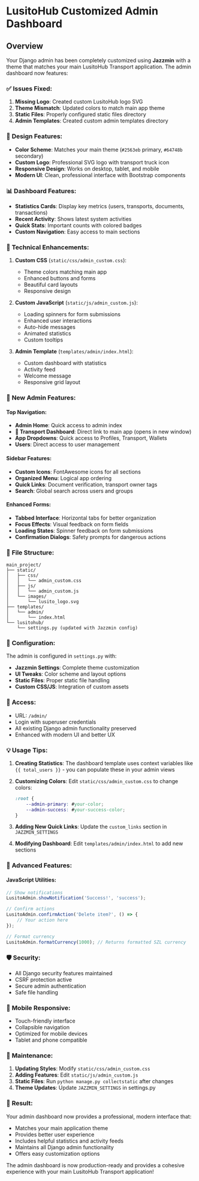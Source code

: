 # LusitoHub Customized Admin Dashboard

## Overview

Your Django admin has been completely customized using **Jazzmin** with a theme that matches your main LusitoHub Transport application. The admin dashboard now features:

### ✅ **Issues Fixed:**
1. **Missing Logo**: Created custom LusitoHub logo SVG
2. **Theme Mismatch**: Updated colors to match main app theme
3. **Static Files**: Properly configured static files directory
4. **Admin Templates**: Created custom admin templates directory

### 🎨 **Design Features:**
- **Color Scheme**: Matches your main theme (`#2563eb` primary, `#64748b` secondary)
- **Custom Logo**: Professional SVG logo with transport truck icon
- **Responsive Design**: Works on desktop, tablet, and mobile
- **Modern UI**: Clean, professional interface with Bootstrap components

### 📊 **Dashboard Features:**
- **Statistics Cards**: Display key metrics (users, transports, documents, transactions)
- **Recent Activity**: Shows latest system activities
- **Quick Stats**: Important counts with colored badges
- **Custom Navigation**: Easy access to main sections

### 🔧 **Technical Enhancements:**
1. **Custom CSS** (`static/css/admin_custom.css`):
   - Theme colors matching main app
   - Enhanced buttons and forms
   - Beautiful card layouts
   - Responsive design

2. **Custom JavaScript** (`static/js/admin_custom.js`):
   - Loading spinners for form submissions
   - Enhanced user interactions
   - Auto-hide messages
   - Animated statistics
   - Custom tooltips

3. **Admin Template** (`templates/admin/index.html`):
   - Custom dashboard with statistics
   - Activity feed
   - Welcome message
   - Responsive grid layout

### 🚀 **New Admin Features:**

#### Top Navigation:
- **Admin Home**: Quick access to admin index
- **🚛 Transport Dashboard**: Direct link to main app (opens in new window)
- **App Dropdowns**: Quick access to Profiles, Transport, Wallets
- **Users**: Direct access to user management

#### Sidebar Features:
- **Custom Icons**: FontAwesome icons for all sections
- **Organized Menu**: Logical app ordering
- **Quick Links**: Document verification, transport owner tags
- **Search**: Global search across users and groups

#### Enhanced Forms:
- **Tabbed Interface**: Horizontal tabs for better organization
- **Focus Effects**: Visual feedback on form fields
- **Loading States**: Spinner feedback on form submissions
- **Confirmation Dialogs**: Safety prompts for dangerous actions

### 📁 **File Structure:**
```
main_project/
├── static/
│   ├── css/
│   │   └── admin_custom.css
│   ├── js/
│   │   └── admin_custom.js
│   └── images/
│       └── lusito_logo.svg
├── templates/
│   └── admin/
│       └── index.html
└── lusitohub/
    └── settings.py (updated with Jazzmin config)
```

### 🎯 **Configuration:**
The admin is configured in `settings.py` with:
- **Jazzmin Settings**: Complete theme customization
- **UI Tweaks**: Color scheme and layout options
- **Static Files**: Proper static file handling
- **Custom CSS/JS**: Integration of custom assets

### 🔐 **Access:**
- URL: `/admin/`
- Login with superuser credentials
- All existing Django admin functionality preserved
- Enhanced with modern UI and better UX

### 💡 **Usage Tips:**

1. **Creating Statistics**: The dashboard template uses context variables like `{{ total_users }}` - you can populate these in your admin views

2. **Customizing Colors**: Edit `static/css/admin_custom.css` to change colors:
   ```css
   :root {
       --admin-primary: #your-color;
       --admin-success: #your-success-color;
   }
   ```

3. **Adding New Quick Links**: Update the `custom_links` section in `JAZZMIN_SETTINGS`

4. **Modifying Dashboard**: Edit `templates/admin/index.html` to add new sections

### 🌟 **Advanced Features:**

#### JavaScript Utilities:
```javascript
// Show notifications
LusitoAdmin.showNotification('Success!', 'success');

// Confirm actions
LusitoAdmin.confirmAction('Delete item?', () => {
    // Your action here
});

// Format currency
LusitoAdmin.formatCurrency(1000); // Returns formatted SZL currency
```

### 🛡️ **Security:**
- All Django security features maintained
- CSRF protection active
- Secure admin authentication
- Safe file handling

### 📱 **Mobile Responsive:**
- Touch-friendly interface
- Collapsible navigation
- Optimized for mobile devices
- Tablet and phone compatible

### 🔄 **Maintenance:**
1. **Updating Styles**: Modify `static/css/admin_custom.css`
2. **Adding Features**: Edit `static/js/admin_custom.js`
3. **Static Files**: Run `python manage.py collectstatic` after changes
4. **Theme Updates**: Update `JAZZMIN_SETTINGS` in settings.py

### 🎉 **Result:**
Your admin dashboard now provides a professional, modern interface that:
- Matches your main application theme
- Provides better user experience
- Includes helpful statistics and activity feeds
- Maintains all Django admin functionality
- Offers easy customization options

The admin dashboard is now production-ready and provides a cohesive experience with your main LusitoHub Transport application!
